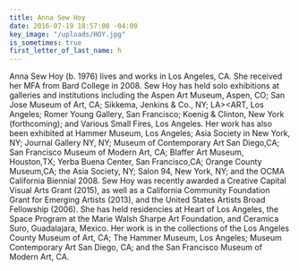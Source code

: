 ```yaml
---
title: Anna Sew Hoy
date: 2016-07-19 18:57:00 -04:00
key_image: "/uploads/HOY.jpg"
is_sometimes: true
first_letter_of_last_name: h
---
```


Anna Sew Hoy (b. 1976) lives and works in Los Angeles, CA. She received her MFA from Bard College in 2008. Sew Hoy has held solo exhibitions at galleries and institutions including the Aspen Art Museum, Aspen, CO; San Jose Museum of Art, CA; Sikkema, Jenkins & Co., NY; LA><ART, Los Angeles; Romer Young Gallery, San Francisco; Koenig & Clinton, New York (forthcoming); and Various Small Fires,
Los Angeles. Her work has also been exhibited at Hammer Museum, Los Angeles; Asia Society in
New York, NY; Journal Gallery NY, NY; Museum of Contemporary Art San Diego,CA; San Francisco Museum of Modern Art, CA; Blaffer Art Museum, Houston,TX; Yerba Buena Center, San Francisco,CA; Orange County Museum,CA; the Asia Society, NY; Salon 94, New York, NY; and the OCMA California Biennial 2008. Sew Hoy was recently awarded a Creative Capital Visual Arts Grant (2015), as well as a California Community Foundation Grant for Emerging Artists (2013), and the United States Artists Broad Fellowship (2006). She has held residencies at Heart of Los Angeles, the Space Program at the Marie Walsh Sharpe Art Foundation, and Ceramica Suro, Guadalajara, Mexico. Her work is in the collections of the Los Angeles County Museum of Art, CA; The Hammer Museum, Los Angeles; Museum Contemporary Art San Diego, CA; and the San Francisco Museum of Modern Art, CA.